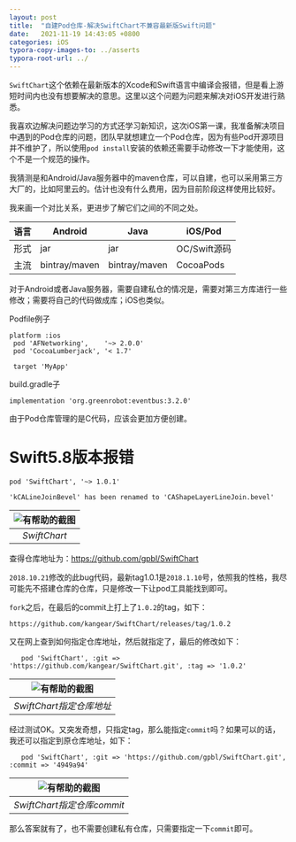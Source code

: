 ```yaml
---
layout: post
title:  "自建Pod仓库-解决SwiftChart不兼容最新版Swift问题"
date:   2021-11-19 14:43:05 +0800
categories: iOS
typora-copy-images-to: ../asserts
typora-root-url: ../
---
```


`SwiftChart`这个依赖在最新版本的Xcode和Swift语言中编译会报错，但是看上游短时间内也没有想要解决的意思。这里以这个问题为问题来解决对iOS开发进行熟悉。

我喜欢边解决问题边学习的方式还学习新知识，这次iOS第一课，我准备解决项目中遇到的Pod仓库的问题，团队早就想建立一个Pod仓库，因为有些Pod开源项目并不维护了，所以使用`pod install`安装的依赖还需要手动修改一下才能使用，这个不是一个规范的操作。

我猜测是和Android/Java服务器中的maven仓库，可以自建，也可以采用第三方大厂的，比如阿里云的。估计也没有什么费用，因为目前阶段这样使用比较好。

我来画一个对比关系，更进步了解它们之间的不同之处。

| 语言 | Android | Java | iOS/Pod |
| ---- | ------ | ------ | ------ |
| 形式 | jar | jar | OC/Swift源码 |
| 主流 | bintray/maven | bintray/maven | CocoaPods |

对于Android或者Java服务器，需要自建私仓的情况是，需要对第三方库进行一些修改；需要将自己的代码做成库；iOS也类似。

Podfile例子
```podfile
platform :ios
 pod 'AFNetworking',    '~> 2.0.0'
 pod 'CocoaLumberjack', '< 1.7'

 target 'MyApp'
```

build.gradle子
```podfile
implementation 'org.greenrobot:eventbus:3.2.0'
```

由于Pod仓库管理的是C代码，应该会更加方便创建。

# Swift5.8版本报错
```
pod 'SwiftChart', '~> 1.0.1'
```

```
'kCALineJoinBevel' has been renamed to 'CAShapeLayerLineJoin.bevel'
```

| ![有帮助的截图](/assets/xcode_swift_chart.png) |
|:--:|
| *SwiftChart* |

查得仓库地址为：https://github.com/gpbl/SwiftChart

`2018.10.21`修改的此bug代码，最新tag1.0.1是`2018.1.10`号，依照我的性格，我尽可能先不搭建仓库的仓库，只是修改一下让pod工具能找到即可。

`fork`之后，在最后的commit上打上了`1.0.2`的tag，如下：
```
https://github.com/kangear/SwiftChart/releases/tag/1.0.2
```

又在网上查到如何指定仓库地址，然后就指定了，最后的修改如下：
```
   pod 'SwiftChart', :git => 'https://github.com/kangear/SwiftChart.git', :tag => '1.0.2'
```

| ![有帮助的截图](/assets/swiftchart_kangear.png) |
|:--:|
| *SwiftChart指定仓库地址* |


经过测试OK。又突发奇想，只指定tag，那么能指定`commit`吗？如果可以的话，我还可以指定到原仓库地址，如下：
```
   pod 'SwiftChart', :git => 'https://github.com/gpbl/SwiftChart.git', :commit => '4949a94'
```

| ![有帮助的截图](/assets/1637311957845.jpg) |
|:--:|
| *SwiftChart指定仓库commit* |

那么答案就有了，也不需要创建私有仓库，只需要指定一下`commit`即可。
